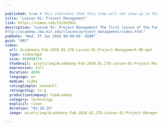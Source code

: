 ```yaml
---

published: true # this indicates that this item will not show up in the podcast feed
title: "Lesson 01: Project Management"
link: https://vimeo.com/153263942
description: "Lesson 01: Project Management The first lesson of the Fabacademy 2016: Project Management
http://academy.cba.mit.edu/classes/project_management/index.html"
pubDate: "Wed, 27 Jan 2016 08:00:00 -0500"
guid: "002"
video:
  url: Academany-Fab-2016.01.27D-Lesson-01-Project-Management-HD.mp4
  type: video/mp4
  size: 489998274
  thumbnail: assets/img/Academany-Fab-2016.01.27D-Lesson-01-Project-Management-HD-thumbnail.jpg
  expression: full
  duration: 4699
  language: en
  medium: video
  ratingSimple: nonadult
  ratingvchip: tv-g
  productionCompany: FabAcademy
  category: Technology
  explicit: clean
  duration: "01:18:19"
  image: assets/img/Academany-Fab-2016.01.27D-Lesson-01-Project-Management-HD-full.jpg

---
```

